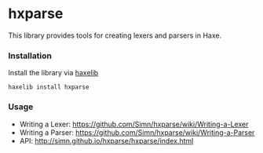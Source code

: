 hxparse
=======

This library provides tools for creating lexers and parsers in Haxe.

### Installation

Install the library via [haxelib](http://lib.haxe.org/p/hxparse)
``` 
haxelib install hxparse 
```

### Usage

- Writing a Lexer: https://github.com/Simn/hxparse/wiki/Writing-a-Lexer
- Writing a Parser: https://github.com/Simn/hxparse/wiki/Writing-a-Parser
- API: http://simn.github.io/hxparse/hxparse/index.html
